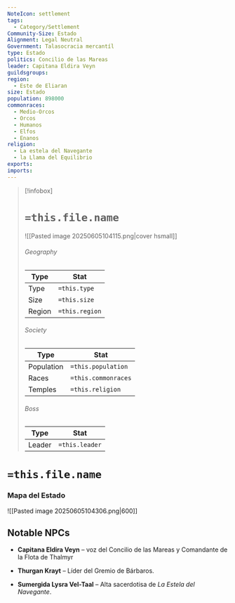 ```yaml
---
NoteIcon: settlement
tags:
  - Category/Settlement
Community-Size: Estado
Alignment: Legal Neutral
Government: Talasocracia mercantíl
type: Estado
politics: Concilio de las Mareas
leader: Capitana Eldira Veyn
guildsgroups: 
region:
  - Este de Eliaran
size: Estado
population: 898000
commonraces:
  - Medio-Orcos
  - Orcos
  - Humanos
  - Elfos
  - Enanos
religion:
  - La estela del Navegante
  - la Llama del Equilibrio
exports: 
imports:
---
```




> [!infobox]
> # `=this.file.name`
> ![[Pasted image 20250605104115.png|cover hsmall]]
> ###### Geography
> Type |  Stat |
> ---|---|
> Type | `=this.type` |
> Size | `=this.size` |
> Region | `=this.region` |
> ###### Society
> Type |  Stat |
> ---|---|
> Population | `=this.population` |
> Races | `=this.commonraces` |
> Temples | `=this.religion`  |
> ###### Boss
> Type |  Stat |
> ---|---|
> Leader | `=this.leader` |


# `=this.file.name`
### Mapa del Estado
![[Pasted image 20250605104306.png|600]]

## Notable NPCs
- **Capitana Eldira Veyn** – voz del Concilio de las Mareas y Comandante de la Flota de Thalmyr
    
- **Thurgan Krayt** – Líder del Gremio de Bárbaros.
    
- **Sumergida Lysra Vel-Taal** – Alta sacerdotisa de _La Estela del Navegante_.

